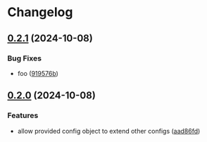 # Changelog

## [0.2.1](https://github.com/wjmolina/tmp/compare/v0.2.0...v0.2.1) (2024-10-08)


### Bug Fixes

* foo ([919576b](https://github.com/wjmolina/tmp/commit/919576b1ca2270a94040e05fb9d4fa971d89886c))

## [0.2.0](https://github.com/wjmolina/tmp/compare/v0.1.0...v0.2.0) (2024-10-08)


### Features

* allow provided config object to extend other configs ([aad86fd](https://github.com/wjmolina/tmp/commit/aad86fd8f25efe4e2a7c4a396214fa67169d1823))
